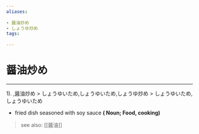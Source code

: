 ```yaml
---
aliases:
    
- 醤油炒め
- しょうゆ炒め
tags:
    
---
```


# 醤油炒め
---
1).
,醤油炒め > しょうゆいため,しょうゆいため,しょうゆ炒め > しょうゆいため,しょうゆいため

- fried dish seasoned with soy sauce
**( Noun; Food, cooking)**
> see also:  [[醤油]]
            